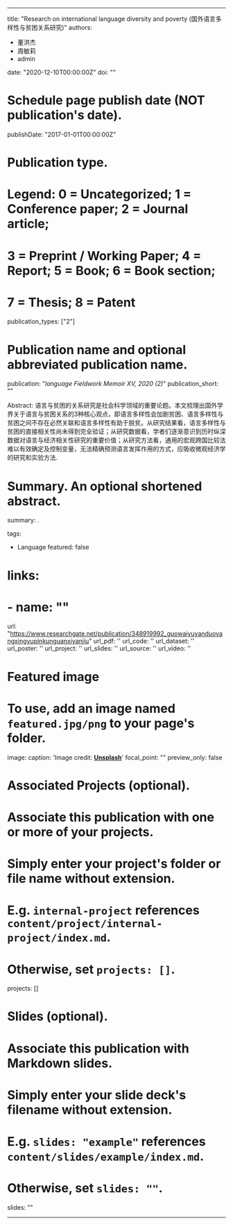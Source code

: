 
---
title: "Research on international language diversity and poverty (国外语言多样性与贫困关系研究)"
authors:
- 董洪杰
- 周敏莉
- admin

date: "2020-12-10T00:00:00Z"
doi: ""

# Schedule page publish date (NOT publication's date).
publishDate: "2017-01-01T00:00:00Z"

# Publication type.
# Legend: 0 = Uncategorized; 1 = Conference paper; 2 = Journal article;
# 3 = Preprint / Working Paper; 4 = Report; 5 = Book; 6 = Book section;
# 7 = Thesis; 8 = Patent
publication_types: ["2"]

# Publication name and optional abbreviated publication name.
publication: "*language Fieldwork Memoir XV, 2020 (2)*"
publication_short: ""

Abstract: 语言与贫困的关系研究是社会科学领域的重要论题。本文梳理出国外学界关于语言与贫困关系的3种核心观点，即语言多样性会加剧贫困、语言多样性与贫困之间不存在必然关联和语言多样性有助于脱贫。从研究结果看，语言多样性与贫困的直接相关性尚未得到完全验证；从研究数据看，学者们逐渐意识到历时纵深数据对语言与经济相关性研究的重要价值；从研究方法看，通用的宏观跨国比较法难以有效确定及控制变量，无法精确预测语言发挥作用的方式，应吸收微观经济学的研究和实验方法.

# Summary. An optional shortened abstract.
summary: .

tags:
- Language
featured: false

# links:
# - name: ""
url: "https://www.researchgate.net/publication/348919992_guowaiyuyanduoyangxingyupinkunguanxiyanjiu"
url_pdf: ''
url_code: ''
url_dataset: ''
url_poster: ''
url_project: ''
url_slides: ''
url_source: ''
url_video: ''

# Featured image
# To use, add an image named `featured.jpg/png` to your page's folder. 
image:
  caption: 'Image credit: [**Unsplash**](https://unsplash.com/photos/jdD8gXaTZsc)'
  focal_point: ""
  preview_only: false

# Associated Projects (optional).
#   Associate this publication with one or more of your projects.
#   Simply enter your project's folder or file name without extension.
#   E.g. `internal-project` references `content/project/internal-project/index.md`.
#   Otherwise, set `projects: []`.
projects: []

# Slides (optional).
#   Associate this publication with Markdown slides.
#   Simply enter your slide deck's filename without extension.
#   E.g. `slides: "example"` references `content/slides/example/index.md`.
#   Otherwise, set `slides: ""`.
slides: ""

---

